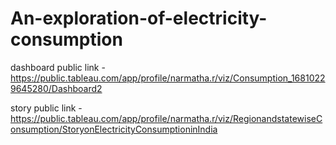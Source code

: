 # An-exploration-of-electricity-consumption


dashboard public link -  https://public.tableau.com/app/profile/narmatha.r/viz/Consumption_16810229645280/Dashboard2
                      
 story public link -     https://public.tableau.com/app/profile/narmatha.r/viz/RegionandstatewiseConsumption/StoryonElectricityConsumptioninIndia
        
                      
                      
